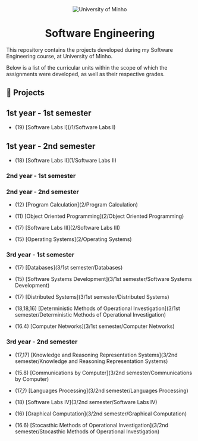 <div align="center">
  <img src="https://www.eng.uminho.pt/SiteAssets/Logo.PNG" alt="University of Minho">
  <br>
</div>

<div align="center">
	<h1><strong>Software Engineering</strong></h1>
</div>

This repository contains the projects developed during my Software Engineering course, at University of Minho.

Below is a list of the curricular units within the scope of which the assignments were developed, as well as their respective grades.

## :memo: Projects

## 1st year - 1st semester

  * (19) [Software Labs I](/1/Software Labs I)

## 1st year - 2nd semester

  * (18)  [Software Labs II](1/Software Labs II)

### 2nd year - 1st semester

### 2nd year - 2nd semester

  * (12) [Program Calculation](2/Program Calculation)

  * (11) [Object Oriented Programming](2/Object Oriented Programming)

  * (17) [Software Labs III](2/Software Labs III)

  * (15) [Operating Systems](2/Operating Systems)

### 3rd year - 1st semester

  * (17) [Databases](3/1st semester/Databases)

  * (15) [Software Systems Development](3/1st semester/Software Systems Development)

  * (17) [Distributed Systems](3/1st semester/Distributed Systems)

  * (18,18,16) [Deterministic Methods of Operational Investigation](3/1st semester/Deterministic Methods of Operational Investigation)

  * (16.4) [Computer Networks](3/1st semester/Computer Networks)


### 3rd year - 2nd semester

  * (17,17) [Knowledge and Reasoning Representation Systems](3/2nd semester/Knowledge and Reasoning Representation Systems)

  * (15.8) [Communications by Computer](3/2nd semester/Communications by Computer)

  * (17,?) [Languages Processing](3/2nd semester/Languages Processing)

  * (18) [Software Labs IV](3/2nd semester/Software Labs IV)

  * (16) [Graphical Computation](3/2nd semester/Graphical Computation)

  * (16.6) [Stocasthic Methods of Operational Investigation](3/2nd semester/Stocasthic Methods of Operational Investigation)
